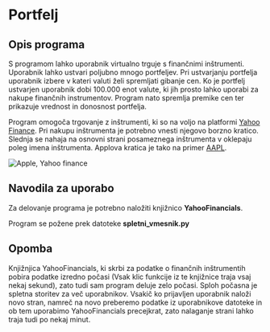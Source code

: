 # Portfelj

## Opis programa

S programom lahko uporabnik virtualno trguje s finančnimi inštrumenti. 
Uporabnik lahko ustvari poljubno mnogo portfeljev. Pri ustvarjanju portfelja uporabnik izbere v kateri valuti želi spremljati gibanje cen. Ko je portfelj ustvarjen uporabnik dobi 100.000 enot valute, ki jih prosto lahko uporabi za nakupe finančnih instrumentov. Program nato spremlja premike cen ter prikazuje vrednost in donosnost portfelja. 

Program omogoča trgovanje z inštrumenti, ki so na voljo na platformi [Yahoo Finance](https://finance.yahoo.com/).
Pri nakupu inštrumenta je potrebno vnesti njegovo borzno kratico. Slednja se nahaja na osnovni strani posameznega inštrumenta v oklepaju poleg imena inštrumenta. Applova kratica je tako na primer [AAPL](https://finance.yahoo.com/quote/AAPL/).


![Apple, Yahoo finance](https://i.ibb.co/8czyg4m/apple.png)


## Navodila za uporabo
Za delovanje programa je potrebno naložiti knjižnico **YahooFinancials**.

Program se požene prek datoteke **spletni_vmesnik.py**

## Opomba
Knjižnjica YahooFinancials, ki skrbi za podatke o finančnih inštrumentih pobira podatke izredno počasi (Vsak klic funkcije iz te knjižnice traja vsaj nekaj sekund), zato tudi sam program deluje zelo počasi. Sploh počasna je spletna storitev za več uporabnikov. Vsakič ko prijavljen uporabnik naloži novo stran, namreč na novo preberemo podatke iz uporabnikove datoteke in ob tem uporabimo YahooFinancials precejkrat, zato nalaganje strani lahko traja tudi po nekaj minut. 